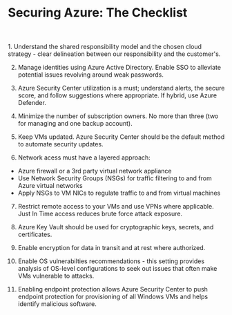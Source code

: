 # Securing Azure: The Checklist
<br>
<br>
1. Understand the shared responsibility model and the chosen cloud strategy - clear delineation between our responsibility and the customer's.

2. Manage identities using Azure Active Directory. Enable SSO to alleviate potential issues revolving around weak passwords.

3. Azure Security Center utilization is a must; understand alerts, the secure score, and follow suggestions where appropriate. If hybrid, use Azure Defender.

4. Minimize the number of subscription owners. No more than three (two for managing and one backup account).

5. Keep VMs updated. Azure Security Center should be the default method to automate security updates.

6. Network acess must have a layered approach:
  * Azure firewall or a 3rd party virtual network appliance
  * Use Network Security Groups (NSGs) for traffic filtering to and from Azure virtual networks
  * Apply NSGs to VM NICs to regulate traffic to and from virtual machines

7. Restrict remote access to your VMs and use VPNs where applicable. Just In Time access reduces brute force attack exposure.

8. Azure Key Vault should be used for cryptographic keys, secrets, and certificates.

9. Enable encryption for data in transit and at rest where authorized.

10. Enable OS vulnerabilties recommendations - this setting provides analysis of OS-level configurations to seek out issues that often make VMs vulnerable to attacks.

11. Enabling endpoint protection allows Azure Security Center to push endpoint protection for provisioning of all Windows VMs and helps identify malicious software.

